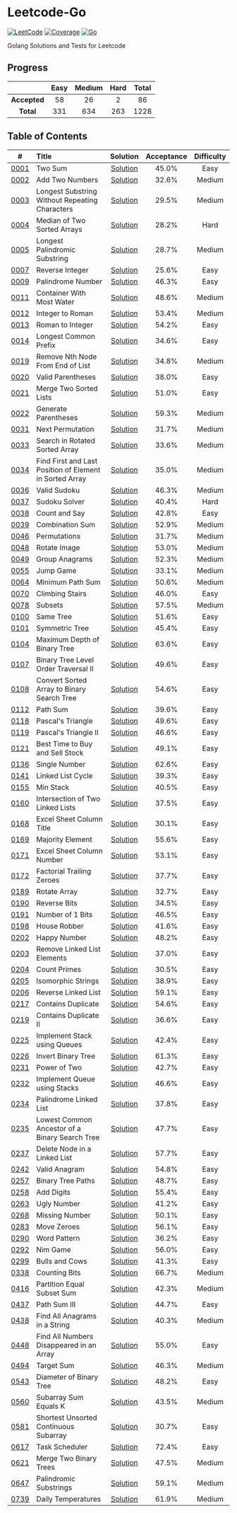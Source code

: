 # Leetcode-Go

[![LeetCode](https://img.shields.io/badge/nailo-~100000-blue)](https://leetcode.com/nailo/) [![Coverage](https://img.shields.io/badge/coverage-100%25-green)](https://github.com/nailo2c/leetcode-go/actions) [![Go](https://img.shields.io/badge/Go-1.13-orange)](https://golang.org/)

Golang Solutions and Tests for Leetcode

## Progress

|     |Easy |Medium|Hard|Total|
|:---:|:---:|:---:|:---:|:---:|
|**Accepted**|58 |26  |2  |86 |
|**Total**   |331|634|263|1228|

## Table of Contents

|#|Title|Solution|Acceptance|Difficulty|
|:-:|:-|:-: | :-: | :-: |
|[0001](https://leetcode.com/problems/two-sum/)| Two Sum | [Solution](./problems/0001_Two_Sum/two_sum.go) | 45.0% | Easy |
|[0002](https://leetcode.com/problems/add-two-numbers/)| Add Two Numbers | [Solution](./problems/0002_Add_Two_Numbers/add_two_numbers.go) | 32.6% | Medium |
|[0003](https://leetcode.com/problems/longest-substring-without-repeating-characters/)| Longest Substring Without Repeating Characters | [Solution](./problems/0003_Longest_Substring_Without_Repeating_Characters/longest_substring_without_repeating_characters.go) | 29.5% | Medium |
|[0004](https://leetcode.com/problems/median-of-two-sorted-arrays/)| Median of Two Sorted Arrays | [Solution](./problems/0004_Median_of_Two_Sorted_Arrays/median_of_two_sorted_arrays.go) | 28.2% | Hard |
|[0005](https://leetcode.com/problems/longest-palindromic-substring/)| Longest Palindromic Substring | [Solution](./problems/0005_Longest_Palindromic_Substring/longest_palindromic_substring.go) | 28.7% | Medium |
|[0007](https://leetcode.com/problems/reverse-integer/)| Reverse Integer | [Solution](./problems/0007_Reverse_Integer/reverse_integer.go) | 25.6% | Easy |
|[0009](https://leetcode.com/problems/palindrome-number/)| Palindrome Number | [Solution](./problems/0009_Palindrome_Number/palindrome_number.go) | 46.3% | Easy |
|[0011](https://leetcode.com/problems/container-with-most-water/)| Container With Most Water | [Solution](./problems/0011_Container_With_Most_Water/container_with_most_water.go) | 48.6% | Medium |
|[0012](https://leetcode.com/problems/integer-to-roman/)| Integer to Roman | [Solution](./problems/0012_Integer_to_Roman/integer_to_roman.go) | 53.4% | Medium |
|[0013](https://leetcode.com/problems/roman-to-integer/)| Roman to Integer | [Solution](./problems/0013_Roman_to_Integer/roman_to_integer.go) | 54.2% | Easy |
|[0014](https://leetcode.com/problems/longest-common-prefix/)| Longest Common Prefix | [Solution](./problems/0014_Longest_Common_Prefix/longest_common_prefix.go) | 34.6% | Easy |
|[0019](https://leetcode.com/problems/remove-nth-node-from-end-of-list/)| Remove Nth Node From End of List | [Solution](./problems/0019_Remove_Nth_Node_From_End_of_List/remove_nth_node_from_end_of_list.go) | 	34.8% | Medium |
|[0020](https://leetcode.com/problems/valid-parentheses/)| Valid Parentheses | [Solution](./problems/0020_Valid_Parentheses/valid_parentheses.go) | 38.0% | Easy |
|[0021](https://leetcode.com/problems/merge-two-sorted-lists/)| Merge Two Sorted Lists | [Solution](./problems/0021_Merge_Two_Sorted_Lists/merge_two_sorted_lists.go) | 51.0% | Easy |
|[0022](https://leetcode.com/problems/generate-parentheses/)| Generate Parentheses | [Solution](./problems/0022_Generate_Parentheses/generate_parentheses.go) | 59.3% | Medium |
|[0031](https://leetcode.com/problems/next-permutation/)| Next Permutation | [Solution](./problems/0031_Next_Permutation/next_permutation.go) | 31.7% | Medium |
|[0033](https://leetcode.com/problems/search-in-rotated-sorted-array/)| Search in Rotated Sorted Array | [Solution](./problems/0033_Search_in_Rotated_Sorted_Array/search_in_rotated_sorted_array.go) | 33.6% | Medium |
|[0034](https://leetcode.com/problems/find-first-and-last-position-of-element-in-sorted-array/)| Find First and Last Position of Element in Sorted Array | [Solution](./problems/0034_Find_First_and_Last_Position_of_Element_in_Sorted_Array/find_first_and_last_position_of_element_in_sorted_array.go) | 35.0% | Medium |
|[0036](https://leetcode.com/problems/valid-sudoku)| Valid Sudoku | [Solution](./problems/0036_Valid_Sudoku/valid_sudoku.go) | 46.3% | Medium |
|[0037](https://leetcode.com/problems/sudoku-solver)| Sudoku Solver | [Solution](./problems/0037_Sudoku_Solver/sudoku_solver.go) | 40.4% | Hard |
|[0038](https://leetcode.com/problems/count-and-say)| Count and Say | [Solution](./problems/0038_Count_and_Say/count_and_say.go) | 42.8% | Easy |
|[0039](https://leetcode.com/problems/combination-sum/)| Combination Sum | [Solution](./problems/0039_Combination_Sum/combination_sum.go) | 52.9% | Medium |
|[0046](https://leetcode.com/problems/permutations/)| Permutations | [Solution](./problems/0046_Permutations/permutations.go) | 31.7% | Medium |
|[0048](https://leetcode.com/problems/rotate-image/)| Rotate Image | [Solution](./problems/0048_Rotate_Image/rotate_image.go) | 53.0% | Medium |
|[0049](https://leetcode.com/problems/group-anagrams/)| Group Anagrams | [Solution](./problems/0049_Group_Anagrams/group_anagrams.go) | 52.3% | Medium |
|[0055](https://leetcode.com/problems/jump-game/)| Jump Game | [Solution](./problems/0055_Jump_Game/jump_game.go) | 33.1% | Medium |
|[0064](https://leetcode.com/problems/minimum-path-sum/)| Minimum Path Sum | [Solution](./problems/0064_Minimum_Path_Sum/minimum_path_sum.go) | 50.6% | Medium |
|[0070](https://leetcode.com/problems/climbing-stairs/)| Climbing Stairs | [Solution](./problems/0070_Climbing_Stairs/climbing_stairs.go) | 46.0% | Easy |
|[0078](https://leetcode.com/problems/subsets/)| Subsets | [Solution](./problems/0078_Subsets/subsets.go) | 57.5% | Medium |
|[0100](https://leetcode.com/problems/same-tree)| Same Tree | [Solution](./problems/0100_Same_Tree/same_tree.go) | 51.6% | Easy |
|[0101](https://leetcode.com/problems/symmetric-tree)| Symmetric Tree | [Solution](./problems/0101_Symmetic_Tree/symmetric_tree.go) | 45.4% | Easy |
|[0104](https://leetcode.com/problems/maximum-depth-of-binary-tree)| Maximum Depth of Binary Tree | [Solution](./problems/0104_Maximum_Depth_of_Binary_Tree/maximum_depth_of_binary_tree.go) | 63.6% | Easy |
|[0107](https://leetcode.com/problems/binary-tree-level-order-traversal-ii)| Binary Tree Level Order Traversal II | [Solution](./problems/0107_Binary_Tree_Level_Order_Traversal_II/binary_tree_level_order_traversal_ii.go) | 49.6% | Easy |
|[0108](https://leetcode.com/problems/path-sum/)| Convert Sorted Array to Binary Search Tree | [Solution](./problems/0108_Convert_Sorted_Array_to_Binary_Search_Tree/convert_sorted_array_to_binary_search_tree.go) | 54.6% | Easy |
|[0112](https://leetcode.com/problems/path-sum/)| Path Sum | [Solution](./problems/0112_Path_Sum/path_sum.go) | 39.6% | Easy |
|[0118](https://leetcode.com/problems/pascals-triangle/)| Pascal's Triangle | [Solution](./problems/0118_Pascals_Triangle/pascals_triangle.go) | 49.6% | Easy |
|[0119](https://leetcode.com/problems/pascals-triangle-ii/)| Pascal's Triangle II | [Solution](./problems/0119_Pascals_Triangle_II/pascals_triangle_ii.go) | 46.6% | Easy |
|[0121](https://leetcode.com/problems/best-time-to-buy-and-sell-stock)| Best Time to Buy and Sell Stock | [Solution](./problems/0121_Best_Time_to_Buy_and_Sell_Stock/best_time_to_buy_and_sell_stock.go) | 49.1% | Easy |
|[0136](https://leetcode.com/problems/single-number)| Single Number | [Solution](./problems/0136_Single_Number/single_number.go) | 62.6% | Easy |
|[0141](https://leetcode.com/problems/linked-list-cycle)| Linked List Cycle | [Solution](./problems/0141_Linked_List_Cycle/linked_list_cycle.go) | 39.3% | Easy |
|[0155](https://leetcode.com/problems/min-stack)| Min Stack | [Solution](./problems/0155_Min_Stack/min_stack.go) | 40.5% | Easy |
|[0160](https://leetcode.com/problems/intersection-of-two-linked-lists/)| Intersection of Two Linked Lists | [Solution](./problems/0160_Intersection_of_Two_Linked_Lists/intersection_of_two_linked_lists.go) | 37.5% | Easy |
|[0168](https://leetcode.com/problems/excel-sheet-column-title)| Excel Sheet Column Title | [Solution](./problems/0168_Excel_Sheet_Column_Title/excel_sheet_column_title.go) | 30.1% | Easy |
|[0169](https://leetcode.com/problems/majority-element/)| Majority Element | [Solution](./problems/0169_Majority_Element/majority_element.go) | 55.6% | Easy |
|[0171](https://leetcode.com/problems/excel-sheet-column-number)| Excel Sheet Column Number | [Solution](./problems/0171_Excel_Sheet_Column_Number/excel_sheet_column_number.go) | 53.1% | Easy |
|[0172](https://leetcode.com/problems/factorial-trailing-zeroes)| Factorial Trailing Zeroes | [Solution](./problems/0172_Factorial_Trailing_Zeroes/factorial_trailing_zeroes.go) | 37.7% | Easy |
|[0189](https://leetcode.com/problems/rotate-array)| Rotate Array | [Solution](./problems/0189_Rotate_Array/rotate_array.go) | 32.7% | Easy |
|[0190](https://leetcode.com/problems/reverse-bits)| Reverse Bits | [Solution](./problems/0190_Reverse_Bits/reverse_bits.go) | 34.5% | Easy |
|[0191](https://leetcode.com/problems/number-of-1-bits)| Number of 1 Bits | [Solution](./problems/0191_Number_of_1_Bits/number_of_1_bits.go) | 46.5% | Easy |
|[0198](https://leetcode.com/problems/house-robber)| House Robber | [Solution](./problems/0198_House_Robber/house_robber.go) | 41.6% | Easy |
|[0202](https://leetcode.com/problems/happy-number)| Happy Number | [Solution](./problems/0202_Happy_Number/happy_number.go) | 48.2% | Easy |
|[0203](https://leetcode.com/problems/remove-linked-list-elements/)| Remove Linked List Elements | [Solution](./problems/0203_Remove_Linked_List_Elements/remove_linked_list_elements.go) | 37.0% | Easy |
|[0204](https://leetcode.com/problems/count-primes)| Count Primes | [Solution](./problems/0204_Count_Primes/count_primes.go) | 30.5% | Easy |
|[0205](https://leetcode.com/problems/isomorphic-strings/)| Isomorphic Strings | [Solution](./problems/0205_Isomorphic_Strings/isomorphic_strings.go) | 38.9% | Easy |
|[0206](https://leetcode.com/problems/reverse-linked-list/)| Reverse Linked List | [Solution](./problems/0206_Reverse_Linked_List/reverse_linked_list.go) | 59.1% | Easy |
|[0217](https://leetcode.com/problems/contains-duplicate/)| Contains Duplicate | [Solution](./problems/0217_Contains_Duplicate/contains_duplicate.go) | 54.6% | Easy |
|[0219](https://leetcode.com/problems/contains-duplicate-ii/)| Contains Duplicate II | [Solution](./problems/0219_Contains_Duplicate_II/contains_duplicate_ii.go) | 36.6% | Easy |
|[0225](https://leetcode.com/problems/implement-stack-using-queues/)| Implement Stack using Queues | [Solution](./problems/0225_Implement_Stack_using_Queues/implement_stack_using_queues.go) | 42.4% | Easy |
|[0226](https://leetcode.com/problems/invert-binary-tree/)| Invert Binary Tree | [Solution](./problems/0226_Invert_Binary_Tree/invert_binary_tree.go) | 61.3% | Easy |
|[0231](https://leetcode.com/problems/power-of-two/)| Power of Two | [Solution](./problems/0231_Power_of_Two/power_of_two.go) | 42.7% | Easy |
|[0232](https://leetcode.com/problems/implement-queue-using-stacks/)| Implement Queue using Stacks | [Solution](./problems/0232_Implement_Queue_using_Stacks/implement_queue_using_stacks.go) | 46.6% | Easy |
|[0234](https://leetcode.com/problems/palindrome-linked-list/)| Palindrome Linked List | [Solution](./problems/0234_Palindrome_Linked_List/palindrome_linked_list.go) | 37.8% | Easy |
|[0235](https://leetcode.com/problems/lowest-common-ancestor-of-a-binary-search-tree/)| Lowest Common Ancestor of a Binary Search Tree | [Solution](./problems/0235_Lowest_Common_Ancestor_of_a_Binary_Search_Tree/lowest_common_ancestor_of_a_binary_search_tree.go) | 47.7% | Easy |
|[0237](https://leetcode.com/problems/lowest-common-ancestor-of-a-binary-search-tree/)| Delete Node in a Linked List | [Solution](./problems/0237_Delete_Node_in_a_Linked_List/delete_node_in_a_linked_list.go) | 57.7% | Easy |
|[0242](https://leetcode.com/problems/valid-anagram/)| Valid Anagram | [Solution](./problems/0242_Valid_Anagram/valid_anagram.go) | 54.8% | Easy |
|[0257](https://leetcode.com/problems/binary-tree-paths/)| Binary Tree Paths | [Solution](./problems/0257_Binary_Tree_Paths/binary_tree_paths.go) | 48.7% | Easy |
|[0258](https://leetcode.com/problems/add-digits/)| Add Digits | [Solution](./problems/0258_Add_Digits/add_digits.go) | 55.4% | Easy |
|[0263](https://leetcode.com/problems/ugly-number/)| Ugly Number | [Solution](./problems/0263_Ugly_Number/ugly_number.go) | 41.2% | Easy |
|[0268](https://leetcode.com/problems/missing-number/)| Missing Number | [Solution](./problems/0268_Missing_Number/missing_number.go) | 50.1% | Easy |
|[0283](https://leetcode.com/problems/move-zeroes/)| Move Zeroes | [Solution](./problems/0283_Move_Zeroes/move_zeroes.go) | 56.1% | Easy |
|[0290](https://leetcode.com/problems/word-pattern/)| Word Pattern | [Solution](./problems/0290_Word_Pattern/word_pattern.go) | 36.2% | Easy |
|[0292](https://leetcode.com/problems/nim-game/)| Nim Game | [Solution](./problems/0292_Nim_Game/nim_game.go) | 56.0% | Easy |
|[0299](https://leetcode.com/problems/bulls-and-cows/)| Bulls and Cows | [Solution](./problems/0299_Bulls_and_Cows/bulls_and_cows.go) | 41.3% | Easy |
|[0338](https://leetcode.com/problems/counting-bits/)| Counting Bits | [Solution](./problems/0338_Counting_Bits/counting_bits.go) | 66.7% | Medium |
|[0416](https://leetcode.com/problems/partition-equal-subset-sum/)| Partition Equal Subset Sum | [Solution](./problems/0416_Partition_Equal_Subset_Sum/partition_equal_subset_sum.go) | 42.3% | Medium |
|[0437](https://leetcode.com/problems/path-sum-iii/)| Path Sum III | [Solution](./problems/0437_Path_Sum_III/path_sum_iii.go) | 44.7% | Easy |
|[0438](https://leetcode.com/problems/find-all-anagrams-in-a-string/)| Find All Anagrams in a String | [Solution](./problems/0438_Find_All_Anagrams_in_a_String/find_all_anagrams_in_a_string.go) | 40.3% | Medium |
|[0448](https://leetcode.com/problems/find-all-numbers-disappeared-in-an-array)| Find All Numbers Disappeared in an Array | [Solution](./problems/0448_Find_All_Numbers_Disappeared_in_an_Array/find_all_numbers_disappeared_in_an_array.go) | 55.0% | Easy |
|[0494](https://leetcode.com/problems/target-sum/)| Target Sum | [Solution](./problems/0494_Target_Sum/target_sum.go) | 46.3% | Medium |
|[0543](https://leetcode.com/problems/diameter-of-binary-tree/)| Diameter of Binary Tree | [Solution](./problems/0543_Diameter_of_Binary_Tree/diameter_of_binary_tree.go) | 48.2% | Easy |
|[0560](https://leetcode.com/problems/subarray-sum-equals-k/)| Subarray Sum Equals K | [Solution](./problems/0560_Subarray_Sum_Equals_K/subarray_sum_equals_k.go) | 43.5% | Medium |
|[0581](https://leetcode.com/problems/shortest-unsorted-continuous-subarray/)| Shortest Unsorted Continuous Subarray | [Solution](./problems/0581_Shortest_Unsorted_Continuous_Subarray/shortest_unsorted_continuous_subarray.go) | 30.7% | Easy |
|[0617](https://leetcode.com/problems/merge-two-binary-trees/)| Task Scheduler | [Solution](./problems/0617_Merge_Two_Binary_Trees/merge_two_binary_trees.go) | 72.4% | Easy |
|[0621](https://leetcode.com/problems/task-scheduler/)| Merge Two Binary Trees | [Solution](./problems/0621_Task_Scheduler/task_scheduler.go) | 47.5% | Medium |
|[0647](https://leetcode.com/problems/palindromic-substrings/)| Palindromic Substrings | [Solution](./problems/0647_Palindromic_Substrings/palindromic_substrings.go) | 59.1% | Medium |
|[0739](https://leetcode.com/problems/daily-temperatures/)| Daily Temperatures | [Solution](./problems/0739_Daily_Temperatures/daily_temperatures.go) | 61.9% | Medium |